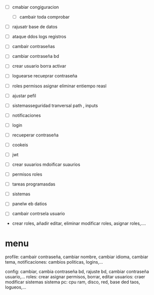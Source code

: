 - [ ] cmabiar congiguracion
  - [ ] cambair toda comprobar 
- [ ] rajusatr base de datos
- [ ] ataque ddos logs registros
- [ ] cambair contraseñas
- [ ] cambiar contraseña bd
- [ ] crear usuario borra activar
- [ ] loguearse recueprar contraseña
- [ ] roles permisos asignar eliminar entiempo reasl
- [ ] ajustar pefil
- [ ] sistemasseguridad tranversal path , inputs
- [ ] notificaciones

- [ ] login
- [ ] recueperar contraseña
- [ ] cookeis
- [ ] jwt
- [ ] crear suuarios mdoificar suaurios
- [ ] permisos roles
- [ ] tareas programasdas
- [ ] sistemas
- [ ] panelw eb datios
- [ ] cambair contrsela usuario 


- crear roles, añadir editar, eliminar modificar roles, asignar roles,....

# menu

profile: cambair contraseña, cambiar nombre, cambiar idioma, cambiar tema,
notificaciones: cambios politicas, logins,...

config: cambiar, cambia contraseña bd, rajuste bd, cambiar contraseña usuario,...
roles: crear asignar permisos, borrar, editar
usuarios: craer modificar
sistemas
sistema pc: cpu ram, disco, red, base ded taos, logueos,...
